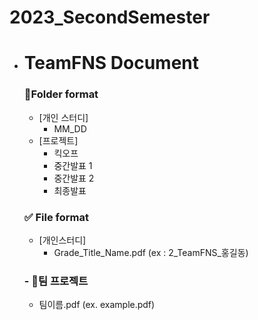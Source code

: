 # 2023_SecondSemester

- # TeamFNS Document

  ### 📁Folder format
  - [개인 스터디]
      - MM_DD
  - [프로젝트]
      - 킥오프
      - 중간발표 1
      - 중간발표 2
      - 최종발표
  ### ✅ File format
  - [개인스터디]
      - Grade_Title_Name.pdf (ex : 2_TeamFNS_홍길동)
  ### - 📕팀 프로젝트
   - 팀이름.pdf (ex. example.pdf) 
